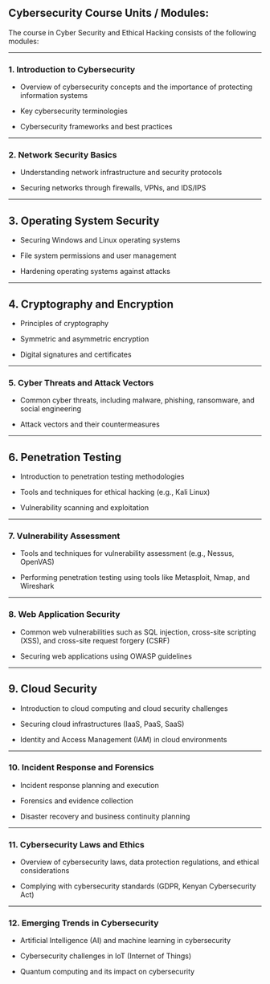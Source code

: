 ## Cybersecurity Course Units / Modules:

The course in Cyber Security and Ethical Hacking consists of the following modules:

---
### 1. Introduction to Cybersecurity

- Overview of cybersecurity concepts and the importance of protecting information systems

- Key cybersecurity terminologies

- Cybersecurity frameworks and best practices

---
### 2. Network Security Basics

- Understanding network infrastructure and security protocols

- Securing networks through firewalls, VPNs, and IDS/IPS

---

## 3. Operating System Security

- Securing Windows and Linux operating systems

- File system permissions and user management

- Hardening operating systems against attacks

---
## 4. Cryptography and Encryption

- Principles of cryptography

- Symmetric and asymmetric encryption

- Digital signatures and certificates

---
### 5. Cyber Threats and Attack Vectors

- Common cyber threats, including malware, phishing, ransomware, and social engineering

- Attack vectors and their countermeasures

---

## 6. Penetration Testing

- Introduction to penetration testing methodologies

- Tools and techniques for ethical hacking (e.g., Kali Linux)

- Vulnerability scanning and exploitation

---
### 7. Vulnerability Assessment 

- Tools and techniques for vulnerability assessment (e.g., Nessus, OpenVAS)

- Performing penetration testing using tools like Metasploit, Nmap, and Wireshark

---
### 8. Web Application Security

- Common web vulnerabilities such as SQL injection, cross-site scripting (XSS), and cross-site request forgery (CSRF)

- Securing web applications using OWASP guidelines

---
## 9. Cloud Security

- Introduction to cloud computing and cloud security challenges

- Securing cloud infrastructures (IaaS, PaaS, SaaS)

- Identity and Access Management (IAM) in cloud environments

---
### 10. Incident Response and Forensics

 - Incident response planning and execution

 - Forensics and evidence collection

 - Disaster recovery and business continuity planning

----

### 11. Cybersecurity Laws and Ethics

- Overview of cybersecurity laws, data protection regulations, and ethical considerations

- Complying with cybersecurity standards (GDPR, Kenyan Cybersecurity Act)

----
### 12. Emerging Trends in Cybersecurity


- Artificial Intelligence (AI) and machine learning in cybersecurity

- Cybersecurity challenges in IoT (Internet of Things)

- Quantum computing and its impact on cybersecurity